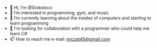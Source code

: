 - 👋 Hi, I’m @Srokoloco
- 👀 I’m interested in programming, gym, and music
- 🌱 I’m currently learning about the insides of computers and starting to learn programming
- 💞️ I'm looking for collaboration with a programmer who could help me learn C#
- 📫 How to reach me e-mail: miczat45@gmail.com

<!---
Srokoloco/Srokoloco is a ✨ special ✨ repository because its `README.md` (this file) appears on your GitHub profile.
You can click the Preview link to take a look at your changes.
--->
